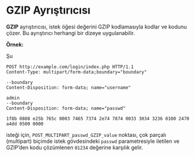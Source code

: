 # GZIP Ayrıştırıcısı

**GZIP** ayrıştırıcısı, istek öğesi değerini GZIP kodlamasıyla kodlar ve kodunu çözer. Bu ayrıştırıcı herhangi bir dizeye uygulanabilir.

**Örnek:** 

Şu

```
POST http://example.com/login/index.php HTTP/1.1
Content-Type: multipart/form-data;boundary="boundary" 

--boundary 
Content-Disposition: form-data; name="username" 

admin 
--boundary 
Content-Disposition: form-data; name="passwd"

1f8b 0808 e25b 765c 0003 7465 7374 2e74 7874 0033 3034 3236 0100 2470 a4dd 0500 0000
```

isteği için, `POST_MULTIPART_passwd_GZIP_value` noktası, çok parçalı (multipart) biçimde istek gövdesindeki `passwd` parametresiyle iletilen ve GZIP’den kodu çözümlenen `01234` değerine karşılık gelir.